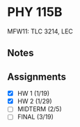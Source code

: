 # PHY 115B
MFW11: TLC 3214, LEC
## Notes

## Assignments
- [x] HW 1 (1/19)
- [x] HW 2 (1/29)
- [ ] MIDTERM (2/5)
- [ ] FINAL (3/19)